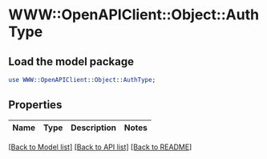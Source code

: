 # WWW::OpenAPIClient::Object::AuthType

## Load the model package
```perl
use WWW::OpenAPIClient::Object::AuthType;
```

## Properties
Name | Type | Description | Notes
------------ | ------------- | ------------- | -------------

[[Back to Model list]](../README.md#documentation-for-models) [[Back to API list]](../README.md#documentation-for-api-endpoints) [[Back to README]](../README.md)


